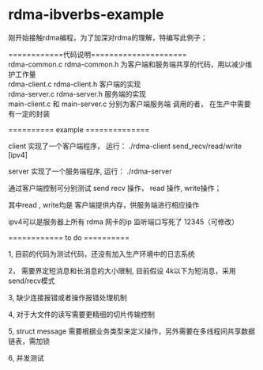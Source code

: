 # rdma-ibverbs-example

刚开始接触rdma编程，为了加深对rdma的理解，特编写此例子；  


============代码说明=====================  
rdma-common.c   rdma-common.h  为客户端和服务端共享的代码，用以减少维护工作量  
rdma-client.c   rdma-client.h  客户端的实现  
rdma-server.c   rdma-server.h  服务端的实现  
main-client.c  和 main-server.c 分别为客户端服务端 调用的者， 在生产中需要有一定的封装    
  
    

==========  example ==============

client 实现了一个客户端程序，  运行：  ./rdma-client    send_recv/read/write   [ipv4]

server 实现了一个服务端程序,   运行：  ./rdma-server

通过客户端控制可分别测试   send recv 操作，  read 操作, write操作；

其中read , write均是 客户端提供内存，供服务端进行相应操作

ipv4可以是服务器上所有 rdma 网卡的ip
监听端口写死了 12345（可修改）






============ to do ==========

1,  目前的代码为测试代码，还没有加入生产环境中的日志系统

2， 需要界定短消息和长消息的大小限制,  目前假设 4k以下为短消息，采用 send/recv模式

3,  缺少连接报错或者操作报错处理机制

4,  对于大文件的读写需要更精细的切片传输控制

5,  struct message 需要根据业务类型来定义操作，另外需要在多线程间共享数据链表，需加锁

6,  并发测试

